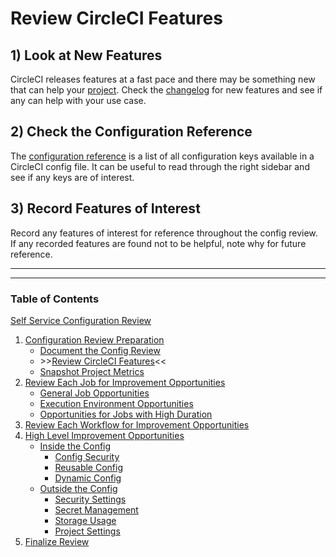 # Review CircleCI Features

## 1) Look at New Features

CircleCI releases features at a fast pace and there may be something new that can help your [project](https://circleci.com/docs/glossary/#project). Check the [changelog](https://circleci.com/changelog/) for new features and see if any can help with your use case.

## 2) Check the Configuration Reference

The [configuration reference](https://circleci.com/docs/configuration-reference/) is a list of all configuration keys available in a CircleCI config file. It can be useful to read through the right sidebar and see if any keys are of interest.

## 3) Record Features of Interest

Record any features of interest for reference throughout the config review. If any recorded features are found not to be helpful, note why for future reference.

---

---

### Table of Contents

[Self Service Configuration Review](self_service_config_review.md)

1. [Configuration Review Preparation](review_preparation.md)
    - [Document the Config Review](document_review.md)
    -  \>\>[Review CircleCI Features](review_features.md)<<
    - [Snapshot Project Metrics](snapshot_metrics.md)
2. [Review Each Job for Improvement Opportunities](\job_review.md)
    - [General Job Opportunities](\general_opportunities.md)
    - [Execution Environment Opportunities](\execution_environment.md)
    - [Opportunities for Jobs with High Duration](\high_duration.md)
3. [Review Each Workflow for Improvement Opportunities](workflow_review.md)
4. [High Level Improvement Opportunities](high_level_recommendations.md)
    - [Inside the Config](inside_config.md)
        - [Config Security](config_security.md)
        - [Reusable Config](reusable_config.md)
        - [Dynamic Config](dynamic_config.md)
    - [Outside the Config](outside_config.md)
        - [Security Settings](security_settings.md)
        - [Secret Management](secret_management.md)
        - [Storage Usage](storage_usage.md)
        - [Project Settings](project_settings.md)
5. [Finalize Review](finalize_review.md)
